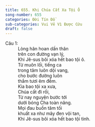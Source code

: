 ```yaml
---
title: 655. Khi Chúa Cất Xa Tội Ô
song-number: 655
categories: Đời Tín Đồ
sub-categories: Vui Vẻ Vì Được Cứu
draft: false
---
```

<dl><dt>Câu 1:</dt><dd data-verse="1">Lòng hân hoan dấn thân <br/>trên con đường vạn lý, <br/>Khi Jê-sus bôi xóa hết bao tội ô. <br/>Từ muôn lối, tiếng ca <br/>trong tâm luôn dội vang, <br/>cho bước đường luôn <br/>thắm tươi êm đềm. <br/>Kìa bao tội xa xưa, <br/>Chúa cất đi rồi, <br/>Từ nay nguyện bước tới <br/>dưới bóng Cha toàn năng. <br/>Mọi đau buồn tăm tối <br/>khuất xa như mây đen vội tan, <br/>Khi Jê-sus bôi xóa hết bao tội tình. </dd></dl>